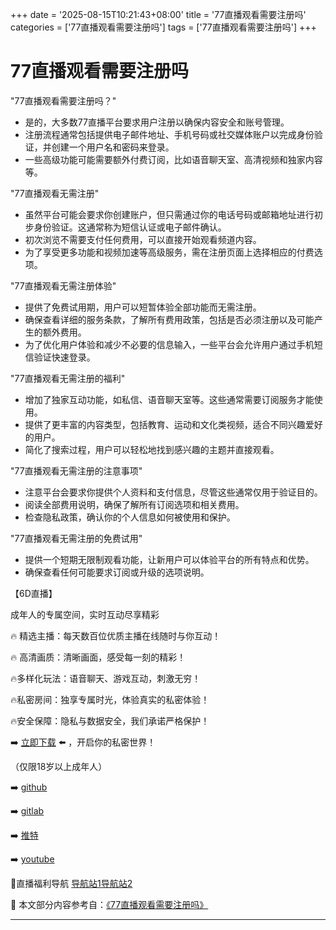 +++
date = '2025-08-15T10:21:43+08:00'
title = '77直播观看需要注册吗'
categories = ['77直播观看需要注册吗']
tags = ['77直播观看需要注册吗']
+++

# 77直播观看需要注册吗

"77直播观看需要注册吗？"

- 是的，大多数77直播平台要求用户注册以确保内容安全和账号管理。
- 注册流程通常包括提供电子邮件地址、手机号码或社交媒体账户以完成身份验证，并创建一个用户名和密码来登录。
- 一些高级功能可能需要额外付费订阅，比如语音聊天室、高清视频和独家内容等。

"77直播观看无需注册"

- 虽然平台可能会要求你创建账户，但只需通过你的电话号码或邮箱地址进行初步身份验证。这通常称为短信认证或电子邮件确认。
- 初次浏览不需要支付任何费用，可以直接开始观看频道内容。
- 为了享受更多功能和视频加速等高级服务，需在注册页面上选择相应的付费选项。

"77直播观看无需注册体验"

- 提供了免费试用期，用户可以短暂体验全部功能而无需注册。
- 确保查看详细的服务条款，了解所有费用政策，包括是否必须注册以及可能产生的额外费用。
- 为了优化用户体验和减少不必要的信息输入，一些平台会允许用户通过手机短信验证快速登录。

"77直播观看无需注册的福利"

- 增加了独家互动功能，如私信、语音聊天室等。这些通常需要订阅服务才能使用。
- 提供了更丰富的内容类型，包括教育、运动和文化类视频，适合不同兴趣爱好的用户。
- 简化了搜索过程，用户可以轻松地找到感兴趣的主题并直接观看。

"77直播观看无需注册的注意事项"

- 注意平台会要求你提供个人资料和支付信息，尽管这些通常仅用于验证目的。
- 阅读全部费用说明，确保了解所有订阅选项和相关费用。
- 检查隐私政策，确认你的个人信息如何被使用和保护。

"77直播观看无需注册的免费试用"

- 提供一个短期无限制观看功能，让新用户可以体验平台的所有特点和优势。
- 确保查看任何可能要求订阅或升级的选项说明。

【6D直播】

 成年人的专属空间，实时互动尽享精彩

🔥 精选主播：每天数百位优质主播在线随时与你互动！

🔥 高清画质：清晰画面，感受每一刻的精彩！

🔥多样化玩法：语音聊天、游戏互动，刺激无穷！

🔥私密房间：独享专属时光，体验真实的私密体验！

🔥安全保障：隐私与数据安全，我们承诺严格保护！

➡️ [立即下载](https://down123.s3.ap-east-1.amazonaws.com/down/down.html?channelCode=blog) ⬅️ ，开启你的私密世界！

 （仅限18岁以上成年人）

➡️ [github](https://aldult-live.github.io/)

➡️ [gitlab](https://seo-09598d.gitlab.io/)

➡️ [推特](https://x.com/wegame33)

➡️ [youtube](https://www.youtube.com/@6Dlive)

🔞直播福利导航   [导航站1](https://webstack-86085a.gitlab.io/)[导航站2](https://onlygit123-2.github.io/)

📘 本文部分内容参考自：[《77直播观看需要注册吗》](https://webstack-hugo-13.pages.dev/)

---
